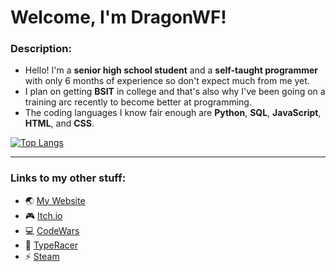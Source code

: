 # Welcome, I'm DragonWF!

### Description:
- Hello! I'm a **senior high school student** and a **self-taught programmer** with only 6 months of experience so don't expect much from me yet.
- I plan on getting **BSIT** in college and that's also why I've been going on a training arc recently to become better at programming.
- The coding languages I know fair enough are **Python**, **SQL**, **JavaScript**, **HTML**, and **CSS**.

[![Top Langs](https://github-readme-stats.vercel.app/api/top-langs/?username=DragunWF&layout=compact&theme=merko)](https://github.com/anuraghazra/github-readme-stats)

---

### Links to my other stuff:
- :earth_asia: [My Website](https://dragonwf.netlify.app/) 
- :video_game: [Itch.io](https://dragonwf.itch.io/) 
- :computer: [CodeWars](https://www.codewars.com/users/DragonWF) 
- :checkered_flag: [TypeRacer](https://data.typeracer.com/pit/profile?user=dragonwf) 
- :zap: [Steam](https://steamcommunity.com/profiles/76561198201145658)
